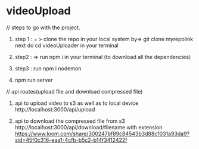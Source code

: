# videoUpload


 // steps to go with the project.
 1. step 1 : = > clone the repo in your local system by=>  git clone myrepolink
 next do cd videoUploader in your terminal
  
 2. step2 : =>  run npm i in your terminal (to download all the dependencies)
 3. step3 : run npm i nodemon 
 4.  npm run server 

 // api routes(upload file and download compressed file)
 1. api to upload video to s3 as well as to local device
 http://localhost:3000/api/upload

 2. api to download the compressed file from s3
 http://localhost:3000/api/download/filename with extension
https://www.loom.com/share/300247bf89c84543b3d88c1031a93da9?sid=45f0c316-eaa1-4cfb-b5c2-b14f3412422f
